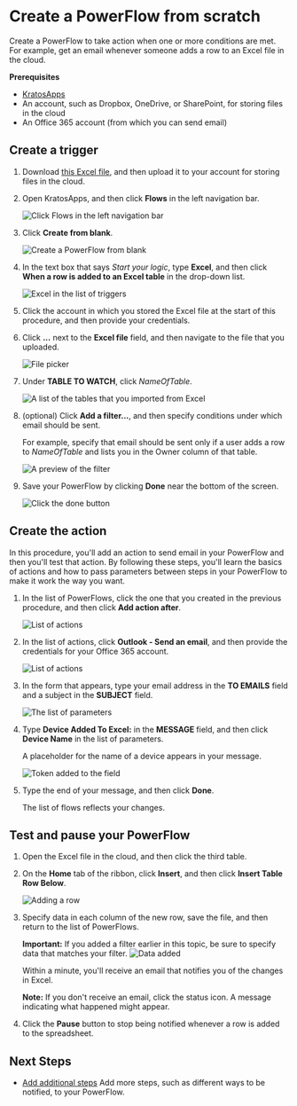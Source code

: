 <properties
	pageTitle="KratosApps tutorial: Create a PowerFlow from scratch"
	description="Create a PowerFlow to take action when one or more conditions are met. For example, get an email whenever someone adds a row to an Excel file in the cloud."
	services="kratosapps"
	authors="stepsic-microsoft-com"
 />

# Create a PowerFlow from scratch #
Create a PowerFlow to take action when one or more conditions are met. For example, get an email whenever someone adds a row to an Excel file in the cloud.

**Prerequisites**

- [KratosApps](https://www.kratosapps.com/)
- An account, such as Dropbox, OneDrive, or SharePoint, for storing files in the cloud
- An Office 365 account (from which you can send email)

## Create a trigger

1. Download [this Excel file](), and then upload it to your account for storing files in the cloud.

2. Open KratosApps, and then click **Flows** in the left navigation bar.

	![Click Flows in the left navigation bar](./media/gs-blankpowerflow/nav_flows.png)

3. Click **Create from blank**.

	![Create a PowerFlow from blank](./media/gs-blankpowerflow/create_blank.png)

4. In the text box that says *Start your logic*, type **Excel**, and then click **When a row is added to an Excel table** in the drop-down list.

	![Excel in the list of triggers](./media/gs-blankpowerflow/add-excel-data2.png)
5. Click the account in which you stored the Excel file at the start of this procedure, and then provide your credentials.

6. Click **...** next to the **Excel file** field, and then navigate to the file that you uploaded.

	![File picker](./media/gs-blankpowerflow/select-file2.png)

8. Under **TABLE TO WATCH**, click *NameOfTable*.

	![A list of the tables that you imported from Excel](./media/gs-blankpowerflow/list-table2.png)

8. (optional) Click **Add a filter...**, and then specify conditions under which email should be sent.

	For example, specify that email should be sent only if a user adds a row to *NameOfTable* and lists you in the Owner column of that table.

	![A preview of the filter](./media/gs-blankpowerflow/filter2.png)

7. Save your PowerFlow by clicking **Done** near the bottom of the screen.

	![Click the done button](./media/gs-blankpowerflow/done2.png)

## Create the action ##
In this procedure, you'll add an action to send email in your PowerFlow and then you'll test that action. By following these steps, you'll learn the basics of actions and how to pass parameters between steps in your PowerFlow to make it work the way you want.

1. In the list of PowerFlows, click the one that you created in the previous procedure, and then click **Add action after**. 

	![List of actions](./media/gs-blankpowerflow/addaction.png)

2. In the list of actions, click **Outlook - Send an email**, and then provide the credentials for your Office 365 account.

	![List of actions](./media/gs-blankpowerflow/send_mail.png)

4. In the form that appears, type your email address in the **TO EMAILS** field and a subject in the **SUBJECT** field.

	![The list of parameters](./media/gs-blankpowerflow/listfields2.png)

5. Type **Device Added To Excel:** in the **MESSAGE** field, and then click **Device Name** in the list of parameters. 

	A placeholder for the name of a device appears in your message.

	![Token added to the field](./media/gs-blankpowerflow/message-token2.png)

4. Type the end of your message, and then click **Done**.

	The list of flows reflects your changes.

## Test and pause your PowerFlow ##

1. Open the Excel file in the cloud, and then click the third table.
2. On the **Home** tab of the ribbon, click **Insert**, and then click **Insert Table Row Below**. 

	![Adding a row](./media/gs-blankpowerflow/addrow.png)

3. Specify data in each column of the new row, save the file, and then return to the list of PowerFlows.

	**Important:** If you added a filter earlier in this topic, be sure to specify data that matches your filter. 
	![Data added](./media/gs-blankpowerflow/filldata.png)

	Within a minute, you'll receive an email that notifies you of the changes in Excel.

	**Note:** If you don't receive an email, click the status icon. A message indicating what happened might appear.

5. Click the **Pause** button to stop being notified whenever a row is added to the spreadsheet. 

## Next Steps ##

- [Add additional steps]() Add more steps, such as different ways to be notified, to your PowerFlow.

